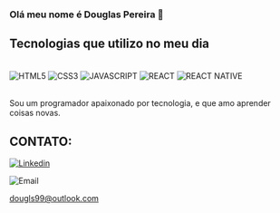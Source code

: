 
### Olá  meu nome é Douglas Pereira 👋

## Tecnologias que utilizo no meu dia

<div style="display: inline_block"><br/>
  <img align="center" alt="HTML5" src="https://img.shields.io/badge/HTML5-E34F26?style=for-the-badge&logo=html5&logoColor=white"/>
  <img align="center" alt="CSS3" src="https://img.shields.io/badge/CSS3-1572B6?style=for-the-badge&logo=css3&logoColor=white"/>
  <img align="center" alt="JAVASCRIPT" src="https://img.shields.io/badge/JavaScript-F7DF1E?style=for-the-badge&logo=javascript&logoColor=black"/>
  <img align="center" alt="REACT" src="https://img.shields.io/badge/React-20232A?style=for-the-badge&logo=react&logoColor=61DAFB"/>
  <img align="center" alt="REACT NATIVE" src="https://img.shields.io/badge/ReactNative-20232A?style=for-the-badge&logo=react&logoColor=61DAFB"/>
</div><br/>

Sou um programador apaixonado por tecnologia, e que amo aprender coisas novas.

## CONTATO:

[![Linkedin](https://img.shields.io/badge/LinkedIn-0077B5?style=for-the-badge&logo=linkedin&logoColor=white)](https://www.linkedin.com/in/douglas-pereira-783b63217/)

<img align="center" alt="Email" src="https://img.shields.io/badge/Microsoft_Outlook-0078D4?style=for-the-badge&logo=microsoft-outlook&logoColor=white"/><br/>

dougls99@outlook.com

